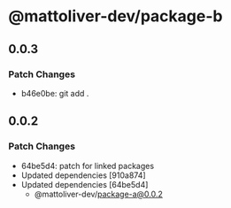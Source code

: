 # @mattoliver-dev/package-b

## 0.0.3

### Patch Changes

- b46e0be: git add .

## 0.0.2

### Patch Changes

- 64be5d4: patch for linked packages
- Updated dependencies [910a874]
- Updated dependencies [64be5d4]
  - @mattoliver-dev/package-a@0.0.2
